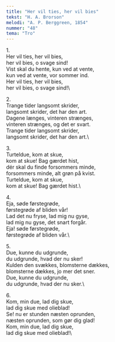 ```yaml
---
title: "Her vil ties, her vil bies"
tekst: "H. A. Brorson"
melodi: "A. P. Berggreen, 1854"
nummer: "48"
tema: "Tro"
---
```

1\.\
Her vil ties, her vil bies,\
her vil bies, o svage sind!\
Vist skal du hente, kun ved at vente,\
kun ved at vente, vor sommer ind.\
Her vil ties, her vil bies,\
her vil bies, o svage sind!\

2\.\
Trange tider langsomt skrider,\
langsomt skrider, det har den art.\
Dagene længes, vinteren strænges,\
vinteren strænges, og det er svart.\
Trange tider langsomt skrider,\
langsomt skrider, det har den art.\

3\.\
Turteldue, kom at skue,\
kom at skue! Bag gærdet hist,\
dér skal du finde forsommers minde,\
forsommers minde, alt grøn på kvist.\
Turteldue, kom at skue,\
kom at skue! Bag gærdet hist.\

4\.\
Eja, søde førstegrøde,\
førstegrøde af bliden vår!\
Lad det nu fryse, lad mig nu gyse,\
lad mig nu gyse, det snart forgår.\
Eja! søde førstegrøde,\
førstegrøde af bliden vår.\

5\.\
Due, kunne du udgrunde,\
du udgrunde, hvad der nu sker!\
Kulden den svækkes, blomsterne dækkes,\
blomsterne dækkes, jo mer det sner.\
Due, kunne du udgrunde,\
du udgrunde, hvad der nu sker.\

6\.\
Kom, min due, lad dig skue,\
lad dig skue med olieblad!\
Se! nu er stunden næsten oprunden,\
næsten oprunden, som gør dig glad!\
Kom, min due, lad dig skue,\
lad dig skue med olieblad!\
